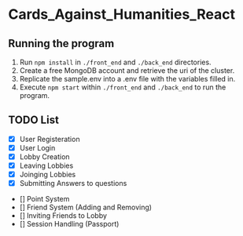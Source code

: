 # Cards_Against_Humanities_React

## Running the program
1. Run `npm install` in `./front_end` and `./back_end` directories.
2. Create a free MongoDB account and retrieve the uri of the cluster.
3. Replicate the sample.env into a .env file with the variables filled in.
4. Execute `npm start` within `./front_end` and `./back_end` to run the program.


## TODO List
- [x] User Registeration 
- [x] User Login
- [x] Lobby Creation
- [x] Leaving Lobbies
- [x] Joinging Lobbies
- [x] Submitting Answers to questions
- [] Point System
- [] Friend System (Adding and Removing)
- [] Inviting Friends to Lobby
- [] Session Handling (Passport)